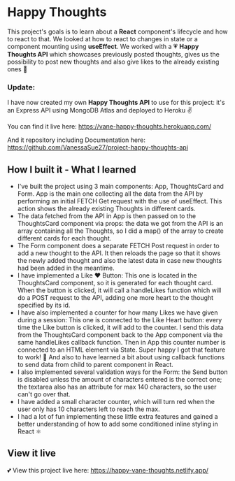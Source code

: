 # Happy Thoughts
This project's goals is to learn about a **React** component's lifecycle and how to react to that. We looked at how to react to changes in state or a component mounting using **useEffect**. We worked with a 💗 **Happy Thoughts API** which showcases previously posted thoughts, gives us the possibility to post new thoughts and also give likes to the already existing ones 💌

### Update:
I have now created my own **Happy Thoughts API** to use for this project: it's an Express API using MongoDB Atlas and deployed to Heroku ✌

You can find it live here: https://vane-happy-thoughts.herokuapp.com/

And it repository including Documentation here: https://github.com/VanessaSue27/project-happy-thoughts-api

## How I built it - What I learned
- I've built the project using 3 main components: App, ThoughtsCard and Form. App is the main one collecting all the data from the API by performing an initial FETCH Get request with the use of useEffect. This action shows the already existing Thoughts in different cards.
- The data fetched from the API in App is then passed on to the ThoughtsCard component via props: the data we got from the API is an array containing all the Thoughts, so I did a map() of the array to create different cards for each thought.
- The Form component does a separate FETCH Post request in order to add a new thought to the API. It then reloads the page so that it shows the newly added thought and also the latest data in case new thoughts had been added in the meantime.
- I have implemented a Like ❤ Button: This one is located in the ThoughtsCard component, so it is generated for each thought card. When the button is clicked, it will call a handleLikes function which will do a POST request to the API, adding one more heart to the thought specified by its id.
- I have also implemented a counter for how many Likes we have given during a session: This one is connected to the Like Heart button: every time the Like button is clicked, it will add to the counter. I send this data from the ThoughtsCard component back to the App component via the same handleLikes callback function. Then in App this counter number is connected to an HTML element via State. Super happy I got that feature to work! 💪 And also to have learned a bit about using callback functions to send data from child to parent component in React.
- I also implemented several validation ways for the Form: the Send button is disabled unless the amount of characters entered is the correct one; the textarea also has an attribute for max 140 characters, so the user can't go over that.
- I have added a small character counter, which will turn red when the user only has 10 characters left to reach the max.
- I had a lot of fun implementing these little extra features and gained a better understanding of how to add some conditioned inline styling in React ⚛

## View it live
💕 View this project live here: https://happy-vane-thoughts.netlify.app/
